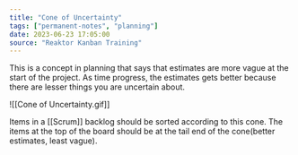 ```yaml
---
title: "Cone of Uncertainty"
tags: ["permanent-notes", "planning"]
date: 2023-06-23 17:05:00
source: "Reaktor Kanban Training"
---
```


This is a concept in planning that says that estimates are more vague at the start of the project. As time progress, the estimates gets better because there are lesser things you are uncertain about.

![[Cone of Uncertainty.gif]]

Items in a [[Scrum]] backlog should be sorted according to this cone. The items at the top of the board should be at the tail end of the cone(better estimates, least vague).
